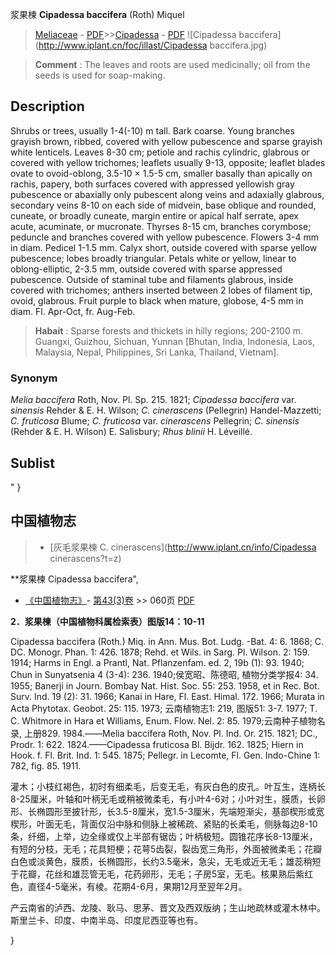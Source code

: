 浆果楝  **Cipadessa baccifera** (Roth) Miquel

> [Meliaceae](http://www.iplant.cn/info/Meliaceae?t=foc) - [PDF](http://www.iplant.cn/foc/pdf/Meliaceae.pdf)>>[Cipadessa](http://www.iplant.cn/info/Cipadessa?t=foc) - [PDF](http://www.iplant.cn/foc/pdf/Cipadessa.pdf)
![Cipadessa baccifera](http://www.iplant.cn/foc/illast/Cipadessa baccifera.jpg)


> **Comment** : 
> The leaves and roots are used medicinally; oil from the seeds is used for soap-making.

## Description

Shrubs or trees, usually 1-4(-10) m tall. Bark coarse. Young branches grayish brown, ribbed, covered with yellow pubescence and sparse grayish white lenticels. Leaves 8-30 cm; petiole and rachis cylindric, glabrous or covered with yellow trichomes; leaflets usually 9-13, opposite; leaflet blades ovate to ovoid-oblong, 3.5-10 × 1.5-5 cm, smaller basally than apically on rachis, papery, both surfaces covered with appressed yellowish gray pubescence or abaxially only pubescent along veins and adaxially glabrous, secondary veins 8-10 on each side of midvein, base oblique and rounded, cuneate, or broadly cuneate, margin entire or apical half serrate, apex acute, acuminate, or mucronate. Thyrses 8-15 cm, branches corymbose; peduncle and branches covered with yellow pubescence. Flowers 3-4 mm in diam. Pedicel 1-1.5 mm. Calyx short, outside covered with sparse yellow pubescence; lobes broadly triangular. Petals white or yellow, linear to oblong-elliptic, 2-3.5 mm, outside covered with sparse appressed pubescence. Outside of staminal tube and filaments glabrous, inside covered with trichomes; anthers inserted between 2 lobes of filament tip, ovoid, glabrous. Fruit purple to black when mature, globose, 4-5 mm in diam. Fl. Apr-Oct, fr. Aug-Feb.


> **Habait** : 
> Sparse forests and thickets in hilly regions; 200-2100 m. Guangxi, Guizhou, Sichuan, Yunnan [Bhutan, India, Indonesia, Laos, Malaysia, Nepal, Philippines, Sri Lanka, Thailand, Vietnam].

### Synonym
*Melia baccifera* Roth, Nov. Pl. Sp. 215. 1821; *Cipadessa baccifera* var. *sinensis* Rehder & E. H. Wilson; *C. cinerascens* (Pellegrin) Handel-Mazzetti; *C. fruticosa* Blume; *C. fruticosa* var. *cinerascens* Pellegrin; *C. sinensis* (Rehder & E. H. Wilson) E. Salisbury; *Rhus blinii* H. Léveillé.


## Sublist
"
}
## 中国植物志

> * [灰毛浆果楝  C.  cinerascens](http://www.iplant.cn/info/Cipadessa cinerascens?t=z)


**浆果楝 Cipadessa baccifera",

* [《中国植物志》](http://www.iplant.cn/frps)- [第43(3)卷](http://www.iplant.cn/frps/vol/43(3)) >> 060页 [PDF](http://www.iplant.cn/frps/pdf/43(3)/060.PDF)


**2．浆果楝（中国植物科属检索表）图版14：10-11**

Cipadessa baccifera (Roth.) Miq. in Ann. Mus. Bot. Ludg. -Bat. 4: 6. 1868; C. DC. Monogr. Phan. 1: 426. 1878; Rehd. et Wils. in Sarg. Pl. Wilson. 2: 159. 1914; Harms in Engl. a Prantl, Nat. Pflanzenfam. ed. 2, 19b (1): 93. 1940; Chun in Sunyatsenia 4 (3-4): 236. 1940;侯宽昭、陈德昭, 植物分类学报4: 34. 1955; Banerji in Journ. Bombay Nat. Hist. Soc. 55: 253. 1958, et in Rec. Bot. Surv. Ind. 19 (2): 31. 1966; Kanai in Hare, Fl. East. Himal. 172. 1966; Murata in Acta Phytotax. Geobot. 25: 115. 1973; 云南植物志1: 219, 图版51: 3-7. 1977; T. C. Whitmore in Hara et Williams, Enum. Flow. Nel. 2: 85. 1979;云南种子植物名录, 上册829. 1984.——Melia baccifera Roth, Nov. Pl. Ind. Or. 215. 1821; DC., Prodr. 1: 622. 1824.——Cipadessa fruticosa Bl. Bijdr. 162. 1825; Hiern in Hook. f. Fl. Brit. Ind. 1: 545. 1875; Pellegr. in Lecomte, Fl. Gen. Indo-Chine 1: 782, fig. 85. 1911.

灌木；小枝红褐色，初时有细柔毛，后变无毛，有灰白色的皮孔。叶互生，连柄长8-25厘米，叶轴和叶柄无毛或稍被微柔毛，有小叶4-6对；小叶对生，膜质，长卵形、长椭圆形至披针形，长3.5-8厘米，宽1.5-3厘米，先端短渐尖，基部楔形或宽楔形，叶面无毛，背面仅沿中脉和侧脉上被稀疏、紧贴的长柔毛，侧脉每边8-10条，纤细，上举，边全缘或仅上半部有锯齿；叶柄极短。圆锥花序长8-13厘米，有短的分枝，无毛；花具短梗；花萼5齿裂，裂齿宽三角形，外面被微柔毛；花瓣白色或淡黄色，膜质，长椭圆形，长约3.5毫米，急尖，无毛或近无毛；雄蕊稍短于花瓣，花丝和雄蕊管无毛，花药卵形，无毛；子房5室，无毛。核果熟后紫红色，直径4-5毫米，有棱。花期4-6月，果期12月至翌年2月。

产云南省的泸西、龙陵、耿马、思茅、晋文及西双版纳；生山地疏林或灌木林中。斯里兰卡、印度、中南半岛、印度尼西亚等也有。

}